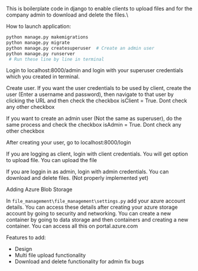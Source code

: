 


This is boilerplate code in django to enable clients to upload files and for the company admin to download and delete the files.\

How to launch application:

``` bash
python manage.py makemigrations
python manage.py migrate
python manage.py createsuperuser  # Create an admin user
python manage.py runserver
 # Run these line by line in terminal
```

Login to localhost:8000/admin and login with your superuser credentials which you created in terminal.

Create user. If you want the user credentials to be used by client, create the user (Enter a username and password), then navigate to that user by clicking the URL and then check the checkbox isClient = True. Dont check any other checkbox

If you want to create an admin user (Not the same as superuser), do the same process and check the checkbox isAdmin = True. Dont check any other checkbox

After creating your user, go to localhost:8000/login

If you are logging as client, login with client credentials. You will get option to upload file. You can upload the file

If you are loggin in as admin, login with admin credentials. You can download and delete files. (Not properly implemented yet)

Adding Azure Blob Storage

In `file_management\file_management\settings.py` add your azure account details. You can access these details after creating your azure storage account by going to security and networking. You can create a new container by going to data storage and then containers and creating a new container. You can access all this on portal.azure.com


Features to add:

- Design
- Multi file upload functionality
- Download and delete functionality for admin fix bugs